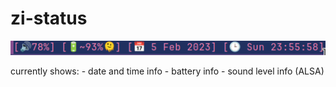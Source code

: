 # zi-status

![](assets/showoff.png)

currently shows:
    - date and time info
    - battery info
    - sound level info (ALSA)

